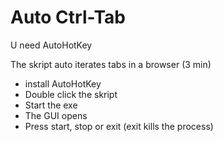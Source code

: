 # Auto Ctrl-Tab
U need AutoHotKey

The skript auto iterates tabs in a browser (3 min)


- install AutoHotKey
- Double click the skript
- Start the exe
- The GUI opens
- Press start, stop or exit (exit kills the process)
